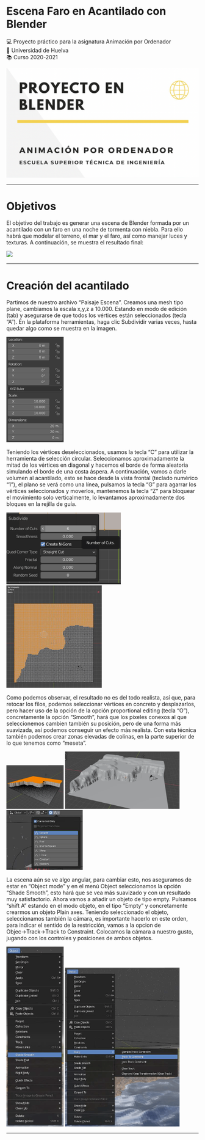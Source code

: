 # Escena Faro en Acantilado con Blender

:computer: Proyecto práctico para la asignatura Animación por Ordenador   
:school: Universidad de Huelva  
:books: Curso 2020-2021

<img src="Capturas/Captura de pantalla 2022-02-25 a las 12.13.33.png"/>

---

# Objetivos 
El objetivo del trabajo es generar una escena de Blender formada por un acantilado con un faro en una noche de tormenta con niebla. Para ello habrá que modelar el terreno, el mar y el faro, así como manejar luces y texturas. A continuación, se muestra el resultado final:

<img src="Capturas/Feb-25-2022 13-07-03.gif"/>

---

# Creación del acantilado
Partimos de nuestro archivo “Paisaje Escena”. Creamos una mesh tipo plane, cambiamos la escala x,y,z a 10.000. Estando en modo de edición (tab) y asegurarse de que todos los vértices están seleccionados (tecla “A”). En la plataforma herramientas, haga clic Subdividir varias
veces, hasta quedar algo como se muestra en la imagen.

<img src="Capturas/1.png" width="150px"/>

Teniendo los vértices deseleccionados, usamos la tecla “C” para utilizar la herramienta de selección circular. Seleccionamos aproximadamente la mitad de los vértices en diagonal y hacemos el borde de forma aleatoria simulando el borde de una costa áspera. A continuación, vamos a darle volumen al acantilado, esto se hace desde la vista frontal (teclado numérico “1”), el plano se verá como una línea, pulsamos la tecla “G” para agarrar los vértices seleccionados y moverlos, mantenemos la tecla “Z” para bloquear el movimiento solo verticalmente, lo levantamos aproximadamente dos bloques en la rejilla de guía.

<img src="Capturas/2.png" width="300px"/> <img src="Capturas/3.png" width="250px"/>

Como podemos observar, el resultado no es del todo realista, así que, para retocar los filos, podemos seleccionar vértices en concreto y desplazarlos, pero hacer uso de la opción de la opción proportional editing (tecla “O”), concretamente la opción “Smooth”, hará que los pixeles conexos al que seleccionemos cambien también su posición, pero de una forma más suavizada, así podemos conseguir un efecto más realista. Con esta técnica también podemos crear zonas elevadas de colinas, en la parte superior de lo que tenemos como “meseta”.

<img src="Capturas/4.png" width="150px"/> <img src="Capturas/5.png" width="300px"/> <img src="Capturas/6.png" width="200px"/>

La escena aún se ve algo angular, para cambiar esto, nos aseguramos de estar en “Object mode” y en el menú Object seleccionamos la opción “Shade Smooth”, esto hará que se vea más suavizado y con un resultado muy satisfactorio.
Ahora vamos a añadir un objeto de tipo empty. Pulsamos “shift A” estando en el modo objeto, en el tipo “Empty” y concretamente crearmos un objeto Plain axes. Teniendo seleccionado el objeto, seleccionamos también la cámara, es importante hacerlo en este orden, para indicar el sentido de la restricción, vamos a la opcion de Objec→Track→Track to Constraint. Colocamos la cámara a
nuestro gusto, jugando con los controles y posiciones de ambos objetos.

<img src="Capturas/7.png" width="150px"/> <img src="Capturas/8.png" width="300px"/>

---